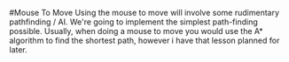 #Mouse To Move
Using the mouse to move will involve some rudimentary pathfinding / AI. We're going to implement the simplest path-finding possible. Usually, when doing a mouse to move you would use the A* algorithm to find the shortest path, however i have that lesson planned for later.